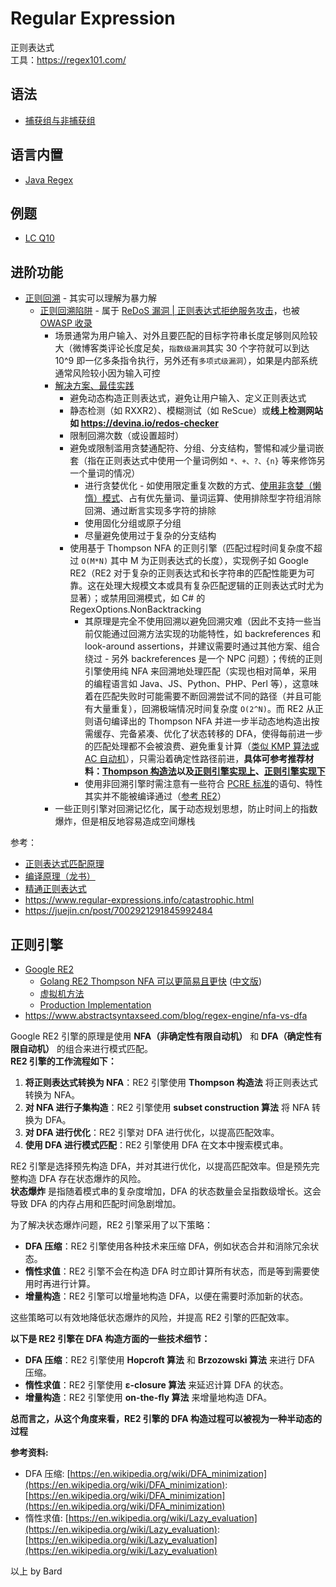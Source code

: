 # Regular Expression
正则表达式  
工具：https://regex101.com/  

## 语法
* [捕获组与非捕获组](https://segmentfault.com/a/1190000021043947)

## 语言内置
* [Java Regex](../Tool%20Sets/Regex.java)  

## 例题
* [LC Q10](../Leetcode%20Practices/algorithms/hard/10%20Regular%20Expression%20Matching.java)

## 进阶功能
* [正则回溯](https://learn.microsoft.com/zh-cn/dotnet/standard/base-types/backtracking-in-regular-expressions) - 其实可以理解为暴力解
  * [正则回溯陷阱](https://www.zhouhua.site/2015/trap/) - 属于 [ReDoS 漏洞 | 正则表达式拒绝服务攻击](https://en.wikipedia.org/wiki/ReDoS)，也被 [OWASP 收录](https://owasp.org/www-community/attacks/Regular_expression_Denial_of_Service_-_ReDoS)
    * 场景通常为用户输入、对外且要匹配的目标字符串长度足够则风险较大（微博客类评论长度足矣，`指数级漏洞`其实 30 个字符就可以到达 10^9 即一亿多条指令执行，另外还有`多项式级漏洞`），如果是内部系统通常风险较小因为输入可控
    * [解决方案、最佳实践](https://learn.microsoft.com/zh-cn/dotnet/standard/base-types/best-practices-regex)
      * 避免动态构造正则表达式，避免让用户输入、定义正则表达式
      * 静态检测（如 RXXR2）、模糊测试（如 ReScue）或**线上检测网站如 https://devina.io/redos-checker**
      * 限制回溯次数（或设置超时）
      * 避免或限制滥用贪婪通配符、分组、分支结构，警惕和减少量词嵌套（指在正则表达式中使用一个量词例如 `*、+、?、{n}` 等来修饰另一个量词的情况）
        * 进行贪婪优化 - 如使用限定重复次数的方式、[使用非贪婪（懒惰）模式](https://learn.microsoft.com/zh-cn/dotnet/standard/base-types/quantifiers-in-regular-expressions#match-zero-or-more-times-lazy-match-)、占有优先量词、量词运算、使用排除型字符组消除回溯、通过断言实现多字符的排除
        * 使用固化分组或原子分组
        * 尽量避免使用过于复杂的分支结构
      * 使用基于 Thompson NFA 的正则引擎（匹配过程时间复杂度不超过 `O(M*N)` 其中 M 为正则表达式的长度），实现例子如 Google RE2（RE2 对于复杂的正则表达式和长字符串的匹配性能更为可靠。这在处理大规模文本或具有复杂匹配逻辑的正则表达式时尤为显著）；或禁用回溯模式，如 C# 的 RegexOptions.NonBacktracking
        * 其原理是完全不使用回溯以避免回溯灾难（因此不支持一些当前仅能通过回溯方法实现的功能特性，如 backreferences 和 look-around assertions，并建议需要时通过其他方案、组合绕过 - 另外 backreferences 是一个 NPC 问题）；传统的正则引擎使用纯 NFA 来回溯地处理匹配（实现也相对简单，采用的编程语言如 Java、JS、Python、PHP、Perl 等），这意味着在匹配失败时可能需要不断回溯尝试不同的路径（并且可能有大量重复），回溯极端情况时间复杂度 `O(2^N)`。而 RE2 从正则语句编译出的 Thompson NFA 并进一步半动态地构造出按需缓存、完备紧凑、优化了状态转移的 DFA，使得每前进一步的匹配处理都不会被浪费、避免重复计算（[类似 KMP 算法或 AC 自动机](https://lobste.rs/s/fq8uil/aho_corasick)），只需沿着确定性路径前进，**具体可参考推荐材料：[Thompson 构造法](https://blog.csdn.net/weixin_44691608/article/details/110195743)以及[正则引擎实现上](https://blog.csdn.net/xindoo/article/details/105875239)、[正则引擎实现下](https://xindoo.blog.csdn.net/article/details/106458165)**
        * 使用非回溯引擎时需注意有一些符合 [PCRE 标准](https://en.wikipedia.org/wiki/Perl_Compatible_Regular_Expressions)的语句、特性其实并不能被编译通过（[参考 RE2](https://github.com/google/re2/wiki/Syntax)）
    * 一些正则引擎对回溯记忆化，属于动态规划思想，防止时间上的指数爆炸，但是相反地容易造成空间爆栈

参考：  
* [正则表达式匹配原理](https://github.com/tclxspy/Articles/blob/master/algorithm/MD/%E7%AE%97%E6%B3%95%2320--%E6%AD%A3%E5%88%99%E8%A1%A8%E8%BE%BE%E5%BC%8F%E5%8C%B9%E9%85%8D%E5%8E%9F%E7%90%86.md)
* [编译原理（龙书）](https://book.douban.com/subject/3296317/)
* [精通正则表达式](https://book.douban.com/subject/2154713/)
* https://www.regular-expressions.info/catastrophic.html
* https://juejin.cn/post/7002921291845992484

## 正则引擎
* [Google RE2](https://github.com/google/re2/wiki/WhyRE2)
  * [Golang RE2 Thompson NFA 可以更简易且更快](https://swtch.com/~rsc/regexp/regexp1.html) ([中文版](https://github.com/JerryZhou/golang-doc/blob/master/Regex/Part01.Regular_Expression_Matching_Can_Be_Simple_And_Fast.md))
  * [虚拟机方法](https://swtch.com/~rsc/regexp/regexp2.html)
  * [Production Implementation](https://swtch.com/~rsc/regexp/regexp3.html)
* https://www.abstractsyntaxseed.com/blog/regex-engine/nfa-vs-dfa

Google RE2 引擎的原理是使用 **NFA（非确定性有限自动机）** 和 **DFA（确定性有限自动机）** 的组合来进行模式匹配。  
**RE2 引擎的工作流程如下：**  
1. **将正则表达式转换为 NFA**：RE2 引擎使用 **Thompson 构造法** 将正则表达式转换为 NFA。
2. **对 NFA 进行子集构造**：RE2 引擎使用 **subset construction 算法** 将 NFA 转换为 DFA。
3. **对 DFA 进行优化**：RE2 引擎对 DFA 进行优化，以提高匹配效率。
4. **使用 DFA 进行模式匹配**：RE2 引擎使用 DFA 在文本中搜索模式串。

RE2 引擎是选择预先构造 DFA，并对其进行优化，以提高匹配效率。但是预先完整构造 DFA 存在状态爆炸的风险。  
**状态爆炸** 是指随着模式串的复杂度增加，DFA 的状态数量会呈指数级增长。这会导致 DFA 的内存占用和匹配时间急剧增加。  

为了解决状态爆炸问题，RE2 引擎采用了以下策略：  
* **DFA 压缩**：RE2 引擎使用各种技术来压缩 DFA，例如状态合并和消除冗余状态。
* **惰性求值**：RE2 引擎不会在构造 DFA 时立即计算所有状态，而是等到需要使用时再进行计算。
* **增量构造**：RE2 引擎可以增量地构造 DFA，以便在需要时添加新的状态。

这些策略可以有效地降低状态爆炸的风险，并提高 RE2 引擎的匹配效率。

**以下是 RE2 引擎在 DFA 构造方面的一些技术细节：**  
* **DFA 压缩**：RE2 引擎使用 **Hopcroft 算法** 和 **Brzozowski 算法** 来进行 DFA 压缩。
* **惰性求值**：RE2 引擎使用 **ε-closure 算法** 来延迟计算 DFA 的状态。
* **增量构造**：RE2 引擎使用 **on-the-fly 算法** 来增量地构造 DFA。

**总而言之，从这个角度来看，RE2 引擎的 DFA 构造过程可以被视为一种半动态的过程**

**参考资料:**  
* DFA 压缩: [https://en.wikipedia.org/wiki/DFA_minimization](https://en.wikipedia.org/wiki/DFA_minimization): [https://en.wikipedia.org/wiki/DFA_minimization](https://en.wikipedia.org/wiki/DFA_minimization)
* 惰性求值: [https://en.wikipedia.org/wiki/Lazy_evaluation](https://en.wikipedia.org/wiki/Lazy_evaluation): [https://en.wikipedia.org/wiki/Lazy_evaluation](https://en.wikipedia.org/wiki/Lazy_evaluation)

以上 by Bard  
